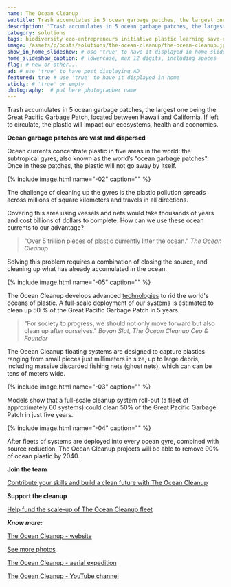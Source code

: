 ```yaml
---
name: The Ocean Cleanup
subtitle: Trash accumulates in 5 ocean garbage patches, the largest one being the Great Pacific Garbage Patch. If left to circulate, the plastic will impact our ecosystems, health and economies.
description: "Trash accumulates in 5 ocean garbage patches, the largest one being the Great Pacific Garbage Patch, located between Hawaii and California. If left to circulate, the plastic will impact our ecosystems, health and economies. Ocean currents concentrate plastic in five areas in the world, the subtropical gyres, also known as the world ocean garbage patches. Once in these patches, the plastic will not go away by itself."
category: solutions
tags: biodiversity eco-entrepreneurs initiative plastic learning save-oceans social-responsibility sustainable-development waste water
image: /assets/p/posts/solutions/the-ocean-cleanup/the-ocean-cleanup.jpg
show_in_home_slideshow: # use 'true' to have it displayed in home slideshow
home_slideshow_caption: # lowercase, max 12 digits, including spaces
flag: # new or other...
ad: # use 'true' to have post displaying AD
featured: true # use 'true' to have it displayed in home
sticky: # 'true' or empty
photography:  # put here photographer name
---
```


Trash accumulates in 5 ocean garbage patches, the largest one being the Great Pacific Garbage Patch, located between Hawaii and California. If left to circulate, the plastic will impact our ecosystems, health and economies.

**Ocean garbage patches are vast and dispersed**

Ocean currents concentrate plastic in five areas in the world: the subtropical gyres, also known as the world’s "ocean garbage patches". Once in these patches, the plastic will not go away by itself.

{% include image.html name="-02" caption="" %}

The challenge of cleaning up the gyres is the plastic pollution spreads across millions of square kilometers and travels in all directions.

Covering this area using vessels and nets would take thousands of years and cost billions of dollars to complete. How can we use these ocean currents to our advantage?

>"Over 5 trillion pieces of plastic currently litter the ocean." _The Ocean Cleanup_

Solving this problem requires a combination of closing the source, and cleaning up what has already accumulated in the ocean.

{% include image.html name="-05" caption="" %}


The Ocean Cleanup develops advanced [technologies](https://www.theoceancleanup.com/technology/) to rid the world's oceans of plastic. A full-scale deployment of our systems is estimated to clean up 50 % of the Great Pacific Garbage Patch in 5 years.


>"For society to progress, we should not only move forward but also clean up after ourselves." _Boyan Slat, The Ocean Cleanup Ceo & Founder_

The Ocean Cleanup floating systems are designed to capture plastics ranging from small pieces just millimeters in size, up to large debris, including massive discarded fishing nets (ghost nets), which can can be tens of meters wide.


{% include image.html name="-03" caption="" %}

Models show that a full-scale cleanup system roll-out (a fleet of approximately 60 systems) could clean 50% of the Great Pacific Garbage Patch in just five years.


{% include image.html name="-04" caption="" %}

After fleets of systems are deployed into every ocean gyre, combined with source reduction, The Ocean Cleanup projects will be able to remove 90% of ocean plastic by 2040.

**Join the team**

[Contribute your skills and build a clean future with The Ocean Cleanup](https://www.theoceancleanup.com/careers.html)

**Support the cleanup**

[Help fund the scale-up of The Ocean Cleanup fleet](https://www.theoceancleanup.com/fund/)



**_Know more:_**

[The Ocean Cleanup - website](https://www.theoceancleanup.com)

[See more photos](https://www.theoceancleanup.com/media-gallery/)

[The Ocean Cleanup - aerial expedition](https://www.theoceancleanup.com/milestones/aerial-expedition/)

[The Ocean Cleanup - YouTube channel](https://www.youtube.com/user/TheOceanCleanup)
